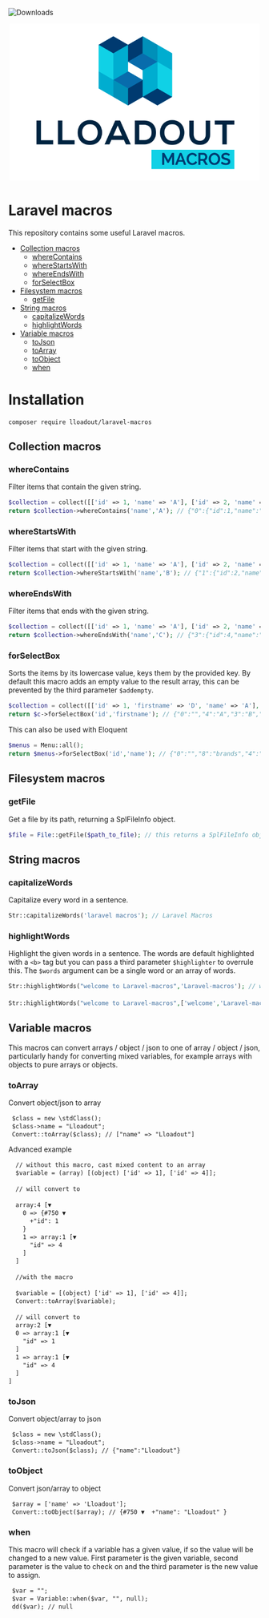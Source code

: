 ![Downloads](https://img.shields.io/packagist/dt/lloadout/laravel-macros.svg?style=flat-square)

<p align="center">
    <img src="https://github.com/LLoadout/assets/blob/master/LLoadout_macros.png" width="500" title="LLoadout logo">
</p>

# Laravel macros

This repository contains some useful Laravel macros.

- [Collection macros](#collection-macros)
    - [whereContains](#wherecontains)
    - [whereStartsWith](#wherestartswith)
    - [whereEndsWith](#whereendswith)
    - [forSelectBox](#forselectbox)
- [Filesystem macros](#filesystem-macros)
  -  [getFile](#getfile)
- [String macros](#stringmacros)
  - [capitalizeWords](#capitalizewords)
  - [highlightWords](#highlightwords)
- [Variable macros](#variablemacros)
  - [toJson](#tojson)
  - [toArray](#toarray)
  - [toObject](#toobject)
  - [when](#when)

# Installation

```
composer require lloadout/laravel-macros
```

## Collection macros

### whereContains

Filter items that contain the given string.

```php
$collection = collect([['id' => 1, 'name' => 'A'], ['id' => 2, 'name' => 'B'], ['id' => 3, 'name' => 'AB'], ['id' => 4, 'name' => 'ABC']]);
return $collection->whereContains('name','A'); // {"0":{"id":1,"name":"A"},"2":{"id":3,"name":"AB"},"3":{"id":4,"name":"ABC"}}
```

### whereStartsWith

Filter items that start with the given string.

```php
$collection = collect([['id' => 1, 'name' => 'A'], ['id' => 2, 'name' => 'B'], ['id' => 3, 'name' => 'AB'], ['id' => 4, 'name' => 'ABC']]);
return $collection->whereStartsWith('name','B'); // {"1":{"id":2,"name":"B"}}
```

### whereEndsWith

Filter items that ends with the given string.

```php
$collection = collect([['id' => 1, 'name' => 'A'], ['id' => 2, 'name' => 'B'], ['id' => 3, 'name' => 'AB'], ['id' => 4, 'name' => 'ABC']]);
return $collection->whereEndsWith('name','C'); // {"3":{"id":4,"name":"ABC"}}
```

### forSelectBox

Sorts the items by its lowercase value, keys them by the provided key.  By default this macro adds an empty value to the result array, this can be prevented by
the third parameter `$addempty`.

```php
$collection = collect([['id' => 1, 'firstname' => 'D', 'name' => 'A'], ['id' => 2, 'firstname' => 'C', 'name' => 'B'], ['id' => 3, 'firstname' => 'B', 'name' => 'C'], ['id' => 4, 'firstname' => 'A', 'name' => 'D']]);
return $c->forSelectBox('id','firstname'); // {"0":"","4":"A","3":"B","2":"C","1":"D"}
```

This can also be used with Eloquent

```php
$menus = Menu::all();
return $menus->forSelectBox('id','name'); // {"0":"","8":"brands","4":"Developer menu","3":"Manage roles","2":"Manage users","6":"Menus","5":"Permissions","7":"Producten","1":"User management"}
```

## Filesystem macros

### getFile

Get a file by its path, returning a SplFileInfo object.

```php
$file = File::getFile($path_to_file); // this returns a SplFileInfo object.
```

## String macros

### capitalizeWords

Capitalize every word in a sentence.

```php 
Str::capitalizeWords('laravel macros'); // Laravel Macros
```

### highlightWords

Highlight the given words in a sentence.  The words are default highlighted with a `<b>` tag but you can pass a third parameter `$highlighter` to overrule this.  The `$words` argument can be a single word or an array of words.

```php
Str::highlightWords("welcome to Laravel-macros",'Laravel-macros'); // welcome to <b>Laravel-macros</b>

Str::highlightWords("welcome to Laravel-macros",['welcome','Laravel-macros']); // <b>welcome</b> to <b>Laravel-macros</b>
```

## Variable macros 

This macros can convert arrays / object / json to one of array / object / json, particularly handy for converting mixed variables, for example arrays with objects to pure arrays or objects.

### toArray

Convert object/json to array

```
 $class = new \stdClass();
 $class->name = "Lloadout";
 Convert::toArray($class); // ["name" => "Lloadout"]
```

Advanced example

```
  // without this macro, cast mixed content to an array  
  $variable = (array) [(object) ['id' => 1], ['id' => 4]];  
   
  // will convert to
   
  array:4 [▼
    0 => {#750 ▼
      +"id": 1
    }  
    1 => array:1 [▼
      "id" => 4
    ]
  ]
  
  //with the macro
  
  $variable = [(object) ['id' => 1], ['id' => 4]];
  Convert::toArray($variable); 
  
  // will convert to 
  array:2 [▼
  0 => array:1 [▼
    "id" => 1
  ]
  1 => array:1 [▼
    "id" => 4
  ]
]
```

### toJson

Convert object/array to json

```
 $class = new \stdClass();
 $class->name = "Lloadout";
 Convert::toJson($class); // {"name":"Lloadout"}
```

### toObject

Convert json/array to object

```
 $array = ['name' => 'Lloadout'];
 Convert::toObject($array); // {#750 ▼  +"name": "Lloadout" }
```

### when

This macro will check if a variable has a given value, if so the value will be changed to a new value.  First parameter is the given variable, 
second parameter is the value to check on and the third parameter is the new value to assign.

```
 $var = "";
 $var = Variable::when($var, "", null);
 dd($var); // null
```
